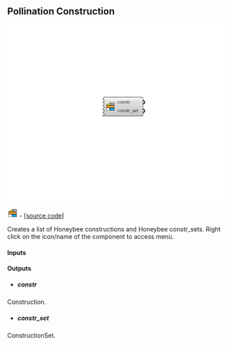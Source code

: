 ## Pollination Construction

![](../../images/components/Pollination_Construction.png)

![](../../images/icons/Pollination_Construction.png) - [[source code]](https://github.com/ladybug-tools/honeybee-grasshopper-core/blob/master/honeybee_grasshopper_core/src//Pollination%20Construction.py)


Creates a list of Honeybee constructions and Honeybee constr_sets. Right click on the icon/name of the component to access menù. 

#### Inputs

#### Outputs
* ##### constr
Construction. 
* ##### constr_set
ConstructionSet. 